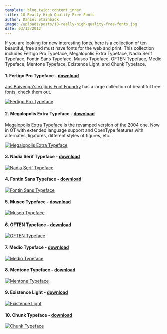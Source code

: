 ```yaml
---
template: blog.twig::content_inner
title: 10 Really High Quality Free Fonts
author: Daniel Stainback
image: /uploads/posts/10-really-high-quality-free-fonts.jpg
date: 03/13/2012
---
```

<!--excerpt-->If you are looking for new interesting fonts, here is a collection of ten beautiful, free and must have fonts for the web and print.<!--endexcerpt--> This collection includes Fertigo Pro Typeface, Megalopolis Extra Typeface, Nadia Serif Typeface, Fontin Sans Typeface, Museo Typeface, OFTEN Typeface, Medio Typeface, Mentone Typeface, Existence Light, and Chunk Typeface.

#### 1. Fertigo Pro Typeface - [download](http://www.exljbris.com/fertigo.html)
[Jos Buivenga's exljbris Font Foundry](http://www.exljbris.com/) has a large collection of beautiful free fonts, check them out.

[![Fertigo Pro Typeface](/uploads/posts/10-really-high-quality-free-fonts/fertigo_pro_typeface.jpg)](http://www.exljbris.com/fertigo.html)

#### 2. Megalopolis Extra Typeface - [download](http://www.smeltery.net/fonts/megalopolis-extra)
[Megalopolis Extra Typeface](http://www.smeltery.net/fonts/megalopolis-extra) is the revamped version of the 2004 one. Now in OT with extended language support and OpenType features with alternates, ligatures, different styles of figures, etc...

[![Megalopolis Extra Typeface](/uploads/posts/10-really-high-quality-free-fonts/megalopolis_extra.jpg)](http://www.smeltery.net/fonts/megalopolis-extra)

#### 3. Nadia Serif Typeface - [download](http://quersicht.ch/04_labor/04_ft_nadi.html)
[![Nadia Serif Typeface](/uploads/posts/10-really-high-quality-free-fonts/nadia_serif_typeface.jpg)](http://quersicht.ch/04_labor/04_ft_nadi.html)

#### 4. Fontin Sans Typeface - [download](http://www.exljbris.com/fontinsans.html)
[![Fontin Sans Typeface](/uploads/posts/10-really-high-quality-free-fonts/fontin_sans.jpg)](http://www.exljbris.com/fontinsans.html)

#### 5. Museo Typeface - [download](http://www.exljbris.com/museo.html)
[![Museo Typeface](/uploads/posts/10-really-high-quality-free-fonts/museo_typeface.jpg)](http://www.exljbris.com/museo.html)

#### 6. OFTEN Typeface - [download](http://arpad.deviantart.com/art/Often-tf-beta-version-POSTER-54732068)
[![OFTEN Typeface](/uploads/posts/10-really-high-quality-free-fonts/often_typeface.jpg)](http://arpad.deviantart.com/art/Often-tf-beta-version-POSTER-54732068)

#### 7. Medio Typeface - [download](http://www.dotcolon.net/font/font.php?id=3)
[![Medio Typeface](/uploads/posts/10-really-high-quality-free-fonts/medio_typeface.jpg)](http://www.dotcolon.net/font/font.php?id=3)

#### 8. Mentone Typeface - [download](http://www.fontsquirrel.com/fonts/Mentone)
[![Mentone Typeface](/uploads/posts/10-really-high-quality-free-fonts/mentone_typeface.jpg)](http://www.fontsquirrel.com/fonts/Mentone)

#### 9. Existence Light - [download](http://www.dafont.com/font.php?file=existence&amp;page=1&amp;nb_ppp_old=10&amp;text=Type+your+text+here&amp;nb_ppp=10&amp;psize=l&amp;classt=alpha)
[![Existence Light](/uploads/posts/10-really-high-quality-free-fonts/existence_light.jpg)](http://www.dafont.com/font.php?file=existence&amp;page=1&amp;nb_ppp_old=10&amp;text=Type+your+text+here&amp;nb_ppp=10&amp;psize=l&amp;classt=alpha)

#### 10. Chunk Typeface - [download](http://www.theleagueofmoveabletype.com/chunk)
[![Chunk Typeface](/uploads/posts/10-really-high-quality-free-fonts/chunk_typeface.jpg)](http://www.theleagueofmoveabletype.com/chunk)
